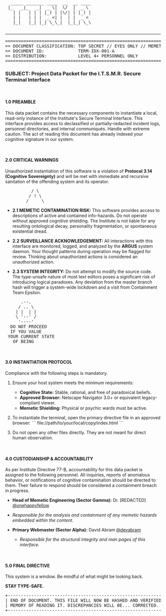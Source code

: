 <pre>
  _____ _______ ____  __  __ ____  
 |_   _|_   _|  _ \|  \/  |  _ \ 
   | |   | | | |_) | |\/| | |_) |
   | |   | | |  _ <| |  | |  _ < 
   |_|   |_| |_| \_\_|  |_|_| \_\
                                 
</pre>

<hr>

<pre>
===============================================================================
== DOCUMENT CLASSIFICATION: TOP SECRET // EYES ONLY // MEMETIC HAZARD        ==
== DOCUMENT ID:             TERM-IDX-001-A                                  ==
== DISTRIBUTION:            LEVEL 4+ PERSONNEL ONLY                         ==
===============================================================================
</pre>

### **SUBJECT: Project Data Packet for the I.T.S.M.R. Secure Terminal Interface**

<br>

#### **1.0 PREAMBLE**

This data packet contains the necessary components to instantiate a local, read-only instance of the Institute's Secure Terminal Interface. This interface provides access to declassified or partially-redacted incident logs, personnel directories, and internal communiqués. Handle with extreme caution. The act of reading this document has already indexed your cognitive signature in our system.

<br>

#### **2.0 CRITICAL WARNINGS**

Unauthorized instantiation of this software is a violation of **Protocol 3.14 (Cognitive Sovereignty)** and will be met with immediate and recursive sanitation of the offending system and its operator.

<pre>
          / \
         / ! \
        /_____\
</pre>

*   **2.1 MEMETIC CONTAMINATION RISK:** This software provides access to descriptions of active and contained info-hazards. Do not operate without approved cognitive shielding. The Institute is not liable for any resulting ontological decay, personality fragmentation, or spontaneous existential dread.

*   **2.2 SURVEILLANCE ACKNOWLEDGEMENT:** All interactions with this interface are monitored, logged, and analyzed by the **ARGUS** system daemon. Your thought patterns during operation may be flagged for review. Thinking about unauthorized actions is considered an unauthorized action.

*   **2.3 SYSTEM INTEGRITY:** Do not attempt to modify the source code. The type-unsafe nature of most text editors poses a significant risk of introducing logical paradoxes. Any deviation from the master branch hash will trigger a system-wide lockdown and a visit from Containment Team Epsilon.

<pre>
      .--.
     / .. \
    | |  | |
    \ '--' /
     '----'
  DO NOT PROCEED
  IF YOU VALUE
 YOUR CURRENT STATE
   OF BEING
</pre>

<br>

#### **3.0 INSTANTIATION PROTOCOL**

Compliance with the following steps is mandatory.

1.  Ensure your host system meets the minimum requirements:
    *   **Cognitive State:** Stable, rational, and free of paradoxical beliefs.
    *   **Approved Browser:** Netscape Navigator 3.0+ or equivalent legacy-compliant viewer.
    *   **Memetic Shielding:** Physical or psychic wards must be active.

2.  To instantiate the terminal, open the primary directive file in an approved browser:
    \`\`\`
    file://path/to/your/local/copy/index.html
    \`\`\`

3.  Do not open any other files directly. They are not meant for direct human observation.

<br>

#### **4.0 CUSTODIANSHIP & ACCOUNTABILITY**

As per Institute Directive 77-B, accountability for this data packet is assigned to the following personnel. All inquiries, reports of anomalous behavior, or notifications of cognitive contamination should be directed to them. Their failure to respond should be considered a containment breach in progress.

*   **Head of Memetic Engineering (Sector Gamma):** Dr. [REDACTED] [@onehappyfellow](https://x.com/onehappyfellow)
*   *Responsible for the analysis and containment of any memetic hazards embedded within the content.*

*   **Primary Webmaster (Sector Alpha):** David Abram [@devabram](https://x.com/devabram)
    *   *Responsible for the structural integrity and man pages of this interface.*
<br>

#### **5.0 FINAL DIRECTIVE**

This system is a window. Be mindful of what might be looking back.

**STAY TYPE-SAFE.**

<pre>
+-----------------------------------------------------------------------------+
| END OF DOCUMENT. THIS FILE WILL NOW BE HASHED AND VERIFIED AGAINST YOUR     |
| MEMORY OF READING IT. DISCREPANCIES WILL BE... CORRECTED.                   |
+-----------------------------------------------------------------------------+
</pre>

